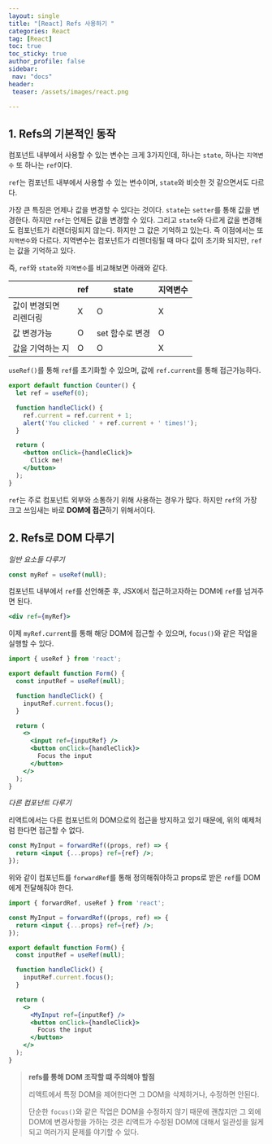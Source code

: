 ```yaml
---
layout: single
title: "[React] Refs 사용하기 "
categories: React
tag: [React]
toc: true
toc_sticky: true
author_profile: false
sidebar:
 nav: "docs"
header:
 teaser: /assets/images/react.png

---
```


## 1. Refs의 기본적인 동작

컴포넌트 내부에서 사용할 수 있는 변수는 크게 3가지인데, 하나는 `state`, 하나는 `지역변수` 또 하나는 `ref`이다. 

`ref`는 컴포넌트 내부에서 사용할 수 있는 변수이며, `state`와 비슷한 것 같으면서도 다르다. 

가장 큰 특징은 언제나 값을 변경할 수 있다는 것이다. `state`는 `setter`를 통해 값을 변경한다. 하지만 `ref`는 언제든 값을 변경할 수 있다. 그리고 `state`와 다르게 값을 변경해도 컴포넌트가 리렌더링되지 않는다. 하지만 그 값은 기억하고 있는다. 즉 이점에서는 또 `지역변수`와 다르다. 지역변수는 컴포넌트가 리렌더링될 때 마다 값이 초기화 되지만, `ref`는 값을 기억하고 있다. 

즉, `ref`와 `state`와 `지역변수`를 비교해보면 아래와 같다.

|                  | ref | state      | 지역변수 |
| ---------------- | --- | ---------- | ---- |
| 값이 변경되면<br/>리렌더링 | X   | O          | X    |
| 값 변경가능           | O   | set 함수로 변경 | O    |
| 값을 기억하는 지        | O   | O          | X    |

`useRef()`를 통해 `ref`를 초기화할 수 있으며, 값에 `ref.current`를 통해 접근가능하다.

```jsx
export default function Counter() {
  let ref = useRef(0);

  function handleClick() {
    ref.current = ref.current + 1;
    alert('You clicked ' + ref.current + ' times!');
  }

  return (
    <button onClick={handleClick}>
      Click me!
    </button>
  );
}
```

`ref`는 주로 컴포넌트 외부와 소통하기 위해 사용하는 경우가 많다. 하지만 `ref`의 가장 크고 쓰임새는 바로 **DOM에 접근**하기 위해서이다. 

## 2. Refs로 DOM 다루기

*일반 요소들 다루기*

```jsx
const myRef = useRef(null);
```

컴포넌트 내부에서 `ref`를 선언해준 후, JSX에서 접근하고자하는 DOM에 `ref`를 넘겨주면 된다.

```jsx
<div ref={myRef}>
```

이제 `myRef.current`를 통해 해당 DOM에 접근할 수 있으며, `focus()`와 같은 작업을 실행할 수 있다. 

```jsx
import { useRef } from 'react';

export default function Form() {
  const inputRef = useRef(null);

  function handleClick() {
    inputRef.current.focus();
  }

  return (
    <>
      <input ref={inputRef} />
      <button onClick={handleClick}>
        Focus the input
      </button>
    </>
  );
}
```

*다른 컴포넌트 다루기*

리액트에서는 다른 컴포넌트의 DOM으로의 접근을 방지하고 있기 때문에, 위의 예제처럼 한다면 접근할 수 없다. 

```jsx
const MyInput = forwardRef((props, ref) => {
  return <input {...props} ref={ref} />;
});
```

위와 같이 컴포넌트를 `forwardRef`를 통해 정의해줘야하고 props로 받은 `ref`를 DOM에게 전달해줘야 한다. 

```jsx
import { forwardRef, useRef } from 'react';

const MyInput = forwardRef((props, ref) => {
  return <input {...props} ref={ref} />;
});

export default function Form() {
  const inputRef = useRef(null);

  function handleClick() {
    inputRef.current.focus();
  }

  return (
    <>
      <MyInput ref={inputRef} />
      <button onClick={handleClick}>
        Focus the input
      </button>
    </>
  );
}

```



> **refs를 통해 DOM 조작할 떄 주의해야 할점**
> 
> 리액트에서 특정 DOM을 제어한다면 그 DOM을 삭제하거나, 수정하면 안된다.
> 
> 단순한 `focus()`와 같은 작업은 DOM을 수정하지 않기 때문에 괜찮지만 그 외에 DOM에 변경사항을 가하는 것은 리액트가 수정된 DOM에 대해서 일관성을 잃게되고 여러가지 문제를 야기할 수 있다. 
